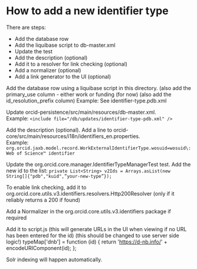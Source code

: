 How to add a new identifier type
================================

There are steps:
- Add the database row
- Add the liquibase script to db-master.xml
- Update the test
- Add the description (optional)
- Add it to a resolver for link checking (optional)
- Add a normalizer (optional)
- Add a link generator to the UI (optional)

Add the database row using a liquibase script in this directory. 
(also add the primary_use column - either work or funding (for now) 
(also add the id_resolution_prefix column) 
Example: See identifier-type.pdb.xml

Update orcid-persistence/src/main/resources/db-master.xml.  
Example: `<include file="/db/updates/identifier-type-pdb.xml" />`

Add the description (optional). Add a line to orcid-core/src/main/resources/i18n/identifiers_en.properties.  
Example: `org.orcid.jaxb.model.record.WorkExternalIdentifierType.wosuid=wosuid\: Web of Science™ identifier`

Update the org.orcid.core.manager.IdentifierTypeManagerTest test. Add the new id to the list: 
`private List<String> v2Ids = Arrays.asList(new String[]{"pdb","kuid",”your-new-type”});`

To enable link checking, add it to org.orcid.core.utils.v3.identifiers.resolvers.Http200Resolver (only if it reliably returns a 200 if found)

Add a Normalizer in the org.orcid.core.utils.v3.identifiers package if required

Add it to script.js (this will generate URLs in the UI when viewing if no URL has been entered for the id) (this should be changed to use server side logic!)
   typeMap['dnb'] = function (id) {
       return 'https://d-nb.info/' + encodeURIComponent(id);
   };

Solr indexing will happen automatically.






